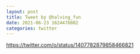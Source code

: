 ```yaml
--- 
layout: post 
title: Tweet by @halving_fun 
date: 2021-06-23 1624476882 
categories: twitter 
--- 
```

https://twitter.com/o/status/1407782879858466821